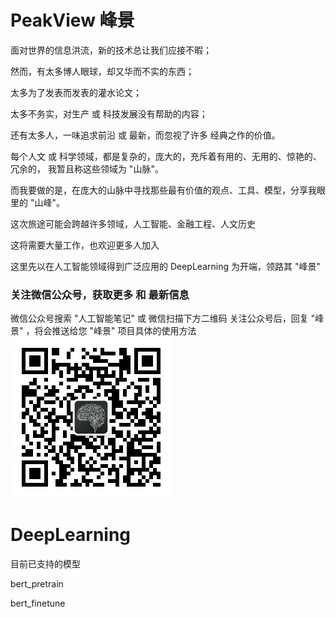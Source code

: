 # PeakView 峰景
面对世界的信息洪流，新的技术总让我们应接不暇；

然而，有太多博人眼球，却又华而不实的东西；

太多为了发表而发表的灌水论文；

太多不务实，对生产 或 科技发展没有帮助的内容；

还有太多人，一味追求前沿 或 最新，而忽视了许多 经典之作的价值。

每个人文 或 科学领域，都是复杂的，庞大的，充斥着有用的、无用的、惊艳的、冗余的， 我暂且称这些领域为 "山脉"。

而我要做的是，在庞大的山脉中寻找那些最有价值的观点、工具、模型，分享我眼里的 "山峰"。

这次旅途可能会跨越许多领域，人工智能、金融工程、人文历史

这将需要大量工作，也欢迎更多人加入

这里先以在人工智能领域得到广泛应用的 DeepLearning 为开端，领路其 "峰景"

### 关注微信公众号，获取更多 和 最新信息
微信公众号搜索 "人工智能笔记"
或 微信扫描下方二维码
关注公众号后，回复 "峰景" ，将会推送给您 "峰景" 项目具体的使用方法
![image](https://github.com/ethanchiu7/peakview/blob/main/img/peakview-weixin.jpg)

# DeepLearning

目前已支持的模型

bert_pretrain

bert_finetune



